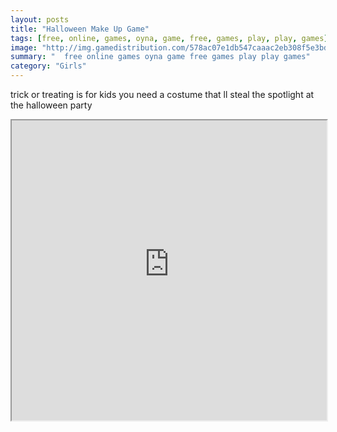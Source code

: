 ```yaml
---
layout: posts
title: "Halloween Make Up Game"
tags: [free, online, games, oyna, game, free, games, play, play, games]
image: "http://img.gamedistribution.com/578ac07e1db547caaac2eb308f5e3bda.jpg"
summary: "  free online games oyna game free games play play games"
category: "Girls"
---
```


trick or treating is for kids you need a costume that ll steal the spotlight at the halloween party

<iframe width="100%" height="480px;" src="http://flash.gamedistribution.com?game=578ac07e1db547caaac2eb308f5e3bda"></iframe>